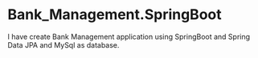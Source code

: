 # Bank_Management.SpringBoot
I have create Bank Management application using SpringBoot and Spring Data JPA and MySql as database.
